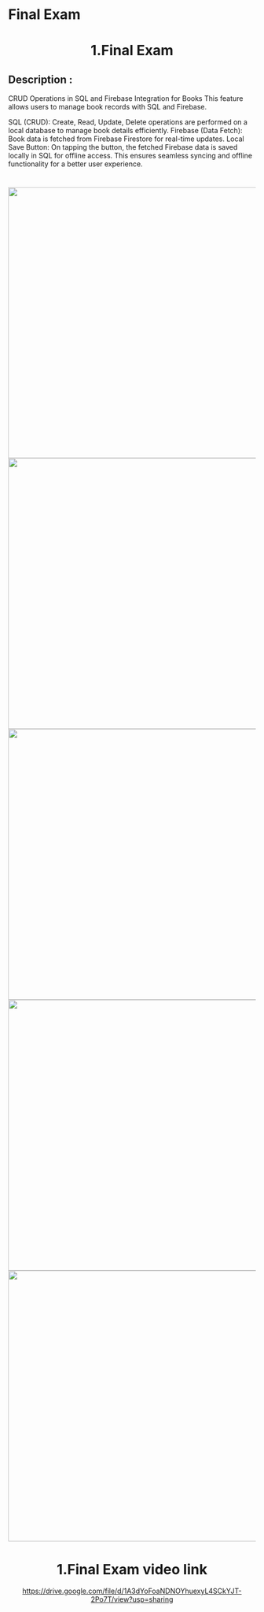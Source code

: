 # Final Exam

<h1 align="center"> 1.Final Exam</h1>

## Description :
CRUD Operations in SQL and Firebase Integration for Books
This feature allows users to manage book records with SQL and Firebase.

SQL (CRUD):
Create, Read, Update, Delete operations are performed on a local database to manage book details efficiently.
Firebase (Data Fetch):
Book data is fetched from Firebase Firestore for real-time updates.
Local Save Button:
On tapping the button, the fetched Firebase data is saved locally in SQL for offline access.
This ensures seamless syncing and offline functionality for a better user experience.

<h1 align="left"></h1>

<div align ="center">

  <img src = "https://github.com/user-attachments/assets/debf6a43-1e31-4013-8fd6-5e93d3a83f29" height ="550">
   <img src = "https://github.com/user-attachments/assets/431a8534-ddce-4918-a2a3-629c84330b66" height ="550">
    <img src = "https://github.com/user-attachments/assets/96aebf95-fe86-4d29-8572-bb8c6226f5d8" height ="550">
    <img src = "https://github.com/user-attachments/assets/3438b58b-4ec7-4c60-ae03-43ee968b5481" height ="550">
     <img src = "https://github.com/user-attachments/assets/f12c669c-89c9-4a4e-842a-01e38c9e1195" height ="550">


<h1 align="center"> 1.Final Exam video link</h1>

https://drive.google.com/file/d/1A3dYoFoaNDNOYhuexyL4SCkYJT-2Po7T/view?usp=sharing



</div>
